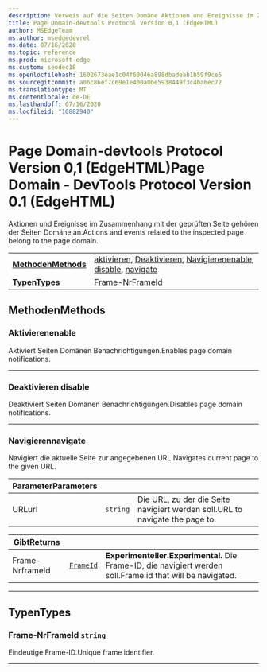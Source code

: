 ```yaml
---
description: Verweis auf die Seiten Domäne Aktionen und Ereignisse im Zusammenhang mit der geprüften Seite gehören der Seiten Domäne an.
title: Page Domain-devtools Protocol Version 0,1 (EdgeHTML)
author: MSEdgeTeam
ms.author: msedgedevrel
ms.date: 07/16/2020
ms.topic: reference
ms.prod: microsoft-edge
ms.custom: seodec18
ms.openlocfilehash: 1602673eae1c04f60046a898dbadeab1b59f9ce5
ms.sourcegitcommit: a06c86ef7c69e1e400a0be5938449f3c4ba6ec72
ms.translationtype: MT
ms.contentlocale: de-DE
ms.lasthandoff: 07/16/2020
ms.locfileid: "10882940"
---
```

# <span data-ttu-id="af212-104">Page Domain-devtools Protocol Version 0,1 (EdgeHTML)</span><span class="sxs-lookup"><span data-stu-id="af212-104">Page Domain - DevTools Protocol Version 0.1 (EdgeHTML)</span></span>  

<span data-ttu-id="af212-105">Aktionen und Ereignisse im Zusammenhang mit der geprüften Seite gehören der Seiten Domäne an.</span><span class="sxs-lookup"><span data-stu-id="af212-105">Actions and events related to the inspected page belong to the page domain.</span></span>

| | |
|-|-|
| [**<span data-ttu-id="af212-106">Methoden</span><span class="sxs-lookup"><span data-stu-id="af212-106">Methods</span></span>**](#methods) | <span data-ttu-id="af212-107">[aktivieren](#enable), [Deaktivieren](#disable), [Navigieren](#navigate)</span><span class="sxs-lookup"><span data-stu-id="af212-107">[enable](#enable), [disable](#disable), [navigate](#navigate)</span></span> |
| [**<span data-ttu-id="af212-108">Typen</span><span class="sxs-lookup"><span data-stu-id="af212-108">Types</span></span>**](#types) | [<span data-ttu-id="af212-109">Frame-Nr</span><span class="sxs-lookup"><span data-stu-id="af212-109">FrameId</span></span>](#frameid) |
## <span data-ttu-id="af212-110">Methoden</span><span class="sxs-lookup"><span data-stu-id="af212-110">Methods</span></span>

### <span data-ttu-id="af212-111">Aktivieren</span><span class="sxs-lookup"><span data-stu-id="af212-111">enable</span></span>
<span data-ttu-id="af212-112">Aktiviert Seiten Domänen Benachrichtigungen.</span><span class="sxs-lookup"><span data-stu-id="af212-112">Enables page domain notifications.</span></span>


---

### <span data-ttu-id="af212-113">Deaktivieren </span><span class="sxs-lookup"><span data-stu-id="af212-113">disable</span></span>
<span data-ttu-id="af212-114">Deaktiviert Seiten Domänen Benachrichtigungen.</span><span class="sxs-lookup"><span data-stu-id="af212-114">Disables page domain notifications.</span></span>


---

### <span data-ttu-id="af212-115">Navigieren</span><span class="sxs-lookup"><span data-stu-id="af212-115">navigate</span></span>
<span data-ttu-id="af212-116">Navigiert die aktuelle Seite zur angegebenen URL.</span><span class="sxs-lookup"><span data-stu-id="af212-116">Navigates current page to the given URL.</span></span>

<table>
    <thead>
        <tr>
            <th><span data-ttu-id="af212-117">Parameter</span><span class="sxs-lookup"><span data-stu-id="af212-117">Parameters</span></span></th>
            <th></th>
            <th></th>
        </tr>
    </thead>
    <tbody>
        <tr>
            <td><span data-ttu-id="af212-118">URL</span><span class="sxs-lookup"><span data-stu-id="af212-118">url</span></span></td>
            <td><code class="flyout">string</code></td>
            <td><span data-ttu-id="af212-119">Die URL, zu der die Seite navigiert werden soll.</span><span class="sxs-lookup"><span data-stu-id="af212-119">URL to navigate the page to.</span></span></td>
        </tr>
    </tbody>
</table>
<table>
    <thead>
        <tr>
            <th><span data-ttu-id="af212-120">Gibt</span><span class="sxs-lookup"><span data-stu-id="af212-120">Returns</span></span></th>
            <th></th>
            <th></th>
        </tr>
    </thead>
    <tbody>
        <tr>
            <td><span data-ttu-id="af212-121">Frame-Nr</span><span class="sxs-lookup"><span data-stu-id="af212-121">frameId</span></span></td>
            <td><a href="#frameid"><code class="flyout">FrameId</code></a></td>
            <td><span><b><span data-ttu-id="af212-122">Experimenteller.</span><span class="sxs-lookup"><span data-stu-id="af212-122">Experimental.</span></span> </b></span><span data-ttu-id="af212-123">Die Frame-ID, die navigiert werden soll.</span><span class="sxs-lookup"><span data-stu-id="af212-123">Frame id that will be navigated.</span></span></td>
        </tr>
    </tbody>
</table>

---

## <span data-ttu-id="af212-124">Typen</span><span class="sxs-lookup"><span data-stu-id="af212-124">Types</span></span>

### <a name="frameid"></a> <span data-ttu-id="af212-125">Frame-Nr</span><span class="sxs-lookup"><span data-stu-id="af212-125">FrameId</span></span> `string`

<span data-ttu-id="af212-126">Eindeutige Frame-ID.</span><span class="sxs-lookup"><span data-stu-id="af212-126">Unique frame identifier.</span></span>


---
